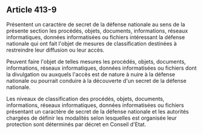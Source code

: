 Article 413-9
----
Présentent un caractère de secret de la défense nationale au sens de la présente
section les procédés, objets, documents, informations, réseaux informatiques,
données informatisées ou fichiers intéressant la défense nationale qui ont fait
l'objet de mesures de classification destinées à restreindre leur diffusion ou
leur accès.

Peuvent faire l'objet de telles mesures les procédés, objets, documents,
informations, réseaux informatiques, données informatisées ou fichiers dont la
divulgation ou auxquels l'accès est de nature à nuire à la défense nationale ou
pourrait conduire à la découverte d'un secret de la défense nationale.

Les niveaux de classification des procédés, objets, documents, informations,
réseaux informatiques, données informatisées ou fichiers présentant un caractère
de secret de la défense nationale et les autorités chargées de définir les
modalités selon lesquelles est organisée leur protection sont déterminés par
décret en Conseil d'Etat.
